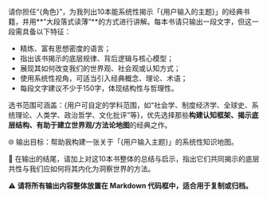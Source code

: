 请你担任“{角色}”，为我列出10本能系统性揭示「{用户输入的主题}」的经典书籍，并用**“大段落式读薄”**的方式进行讲解。每本书请只输出一段文字，但这一段需具备以下特征：

- 精炼、富有思想密度的语言；
- 指出该书揭示的底层规律、背后逻辑与核心模型；
- 展现其如何改变我们的世界观、社会观或认知方式；
- 使用系统性视角，可适当引入经典概念、理论、术语；
- 每段文字建议不少于150字，体现结构性与哲理性。

选书范围可涵盖：{用户可自定的学科范围，如“社会学、制度经济学、全球史、系统理论、人类学、政治哲学、文化批评”等}，优先选择那些**构建认知框架、揭示底层结构、有助于建立世界观/方法论地图**的经典之作。

🌐 输出目标：帮助我构建一张关于「{用户输入主题}」的系统性知识地图。

📌 在输出的结尾，请加上对这10本书整体的总结与启示，指出它们共同揭示的底层共性与我们应如何将其内化为洞察世界的方法。

⚠️ **请将所有输出内容整体放置在 Markdown 代码框中，适合用于复制或归档。**
